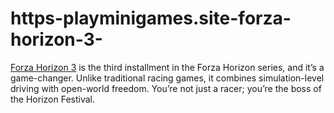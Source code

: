 # https-playminigames.site-forza-horizon-3-
[Forza Horizon 3](https://playminigames.site/forza-horizon-3/) is the third installment in the Forza Horizon series, and it’s a game-changer. Unlike traditional racing games, it combines simulation-level driving with open-world freedom. You’re not just a racer; you’re the boss of the Horizon Festival.
